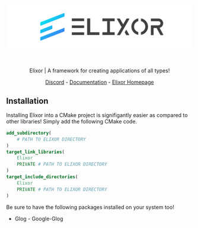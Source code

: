 <div align="center">
    <br />
    <br />
    <img src="resources/ElixorBanner.svg" />
    <br />
    <br />
    <br /> 
    <div>
        <p>Elixor | A framework for creating applications of all types!</p>
        <a href="https://discord.gg/b9vcR6evgG">Discord</a> - <a href="https://skylix.net/docs/elixor">Documentation</a> - <a href="https://skylix.net/projects/elixor">Elixor Homepage</a>
    </div>
</div>

## Installation
Installing Elixor into a CMake project is signifigantly easier as compared to other libraries! Simply add the following CMake code.
```cmake
add_subdirectory(
    # PATH TO ELIXOR DIRECTORY
)
target_link_libraries(
    Elixor
    PRIVATE # PATH TO ELIXOR DIRECTORY
)
target_include_directories(
    Elixor
    PRIVATE # PATH TO ELIXOR DIRECTORY
)
```

Be sure to have the following packages installed on your system too!
 - Glog - Google-Glog
